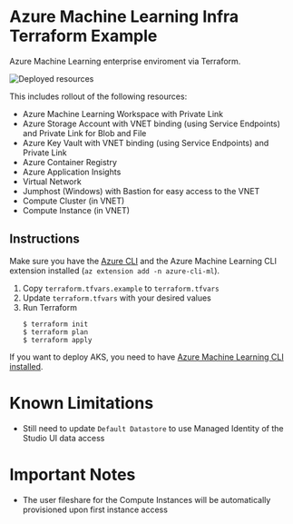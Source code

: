 # Azure Machine Learning Infra Terraform Example

 Azure Machine Learning enterprise enviroment via Terraform.

![Deployed resources](media/architecture_aml_pl.png "Deployed resources")

This includes rollout of the following resources:

* Azure Machine Learning Workspace with Private Link
* Azure Storage Account with VNET binding (using Service Endpoints) and Private Link for Blob and File
* Azure Key Vault with VNET binding (using Service Endpoints) and Private Link
* Azure Container Registry
* Azure Application Insights
* Virtual Network
* Jumphost (Windows) with Bastion for easy access to the VNET
* Compute Cluster (in VNET)
* Compute Instance (in VNET)

## Instructions

Make sure you have the [Azure CLI](https://docs.microsoft.com/en-us/cli/azure/install-azure-cli) and the Azure Machine Learning CLI extension installed (`az extension add -n azure-cli-ml`).

1. Copy `terraform.tfvars.example` to `terraform.tfvars`
1. Update `terraform.tfvars` with your desired values
2. Run Terraform
    ```console
    $ terraform init
    $ terraform plan
    $ terraform apply
    ```

If you want to deploy AKS, you need to have [Azure Machine Learning CLI installed](https://docs.microsoft.com/en-us/azure/machine-learning/reference-azure-machine-learning-cli).

# Known Limitations

* Still need to update `Default Datastore` to use Managed Identity of the Studio UI data access

# Important Notes

* The user fileshare for the Compute Instances will be automatically provisioned upon first instance access
